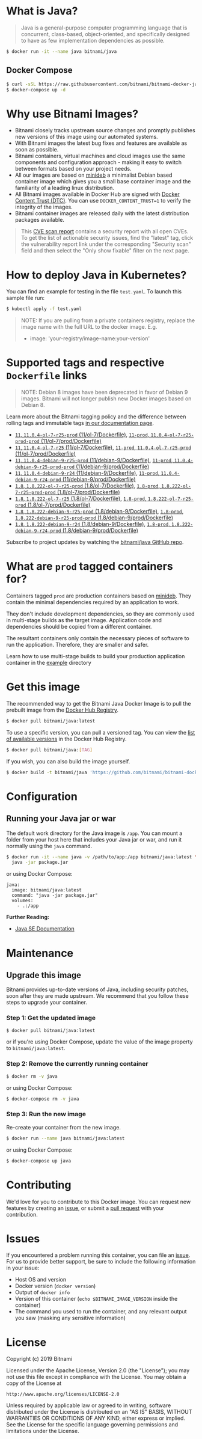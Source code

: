 # What is Java?

> Java is a general-purpose computer programming language that is concurrent, class-based, object-oriented, and specifically designed to have as few implementation dependencies as possible.

```bash
$ docker run -it --name java bitnami/java
```

## Docker Compose

```bash
$ curl -sSL https://raw.githubusercontent.com/bitnami/bitnami-docker-java/master/docker-compose.yml > docker-compose.yml
$ docker-compose up -d
```

# Why use Bitnami Images?

* Bitnami closely tracks upstream source changes and promptly publishes new versions of this image using our automated systems.
* With Bitnami images the latest bug fixes and features are available as soon as possible.
* Bitnami containers, virtual machines and cloud images use the same components and configuration approach - making it easy to switch between formats based on your project needs.
* All our images are based on [minideb](https://github.com/bitnami/minideb) a minimalist Debian based container image which gives you a small base container image and the familiarity of a leading linux distribution.
* All Bitnami images available in Docker Hub are signed with [Docker Content Trust (DTC)](https://docs.docker.com/engine/security/trust/content_trust/). You can use `DOCKER_CONTENT_TRUST=1` to verify the integrity of the images.
* Bitnami container images are released daily with the latest distribution packages available.


> This [CVE scan report](https://quay.io/repository/bitnami/java?tab=tags) contains a security report with all open CVEs. To get the list of actionable security issues, find the "latest" tag, click the vulnerability report link under the corresponding "Security scan" field and then select the "Only show fixable" filter on the next page.

# How to deploy Java in Kubernetes?

You can find an example for testing in the file `test.yaml`. To launch this sample file run:

```bash
$ kubectl apply -f test.yaml
```

> NOTE: If you are pulling from a private containers registry, replace the image name with the full URL to the docker image. E.g.
>
> - image: 'your-registry/image-name:your-version'

# Supported tags and respective `Dockerfile` links

> NOTE: Debian 8 images have been deprecated in favor of Debian 9 images. Bitnami will not longer publish new Docker images based on Debian 8.

Learn more about the Bitnami tagging policy and the difference between rolling tags and immutable tags [in our documentation page](https://docs.bitnami.com/containers/how-to/understand-rolling-tags-containers/).


- [`11`, `11.0.4-ol-7-r25-prod` (11/ol-7/Dockerfile)](https://github.com/bitnami/bitnami-docker-java/blob/11.0.4-ol-7-r25-prod/11/ol-7/Dockerfile), [`11-prod`, `11.0.4-ol-7-r25-prod-prod` (11/ol-7/prod/Dockerfile)](https://github.com/bitnami/bitnami-docker-java/blob/11.0.4-ol-7-r25-prod/11/ol-7/prod/Dockerfile)
- [`11`, `11.0.4-ol-7-r25` (11/ol-7/Dockerfile)](https://github.com/bitnami/bitnami-docker-java/blob/11.0.4-ol-7-r25/11/ol-7/Dockerfile), [`11-prod`, `11.0.4-ol-7-r25-prod` (11/ol-7/prod/Dockerfile)](https://github.com/bitnami/bitnami-docker-java/blob/11.0.4-ol-7-r25/11/ol-7/prod/Dockerfile)
- [`11`, `11.0.4-debian-9-r25-prod` (11/debian-9/Dockerfile)](https://github.com/bitnami/bitnami-docker-java/blob/11.0.4-debian-9-r25-prod/11/debian-9/Dockerfile), [`11-prod`, `11.0.4-debian-9-r25-prod-prod` (11/debian-9/prod/Dockerfile)](https://github.com/bitnami/bitnami-docker-java/blob/11.0.4-debian-9-r25-prod/11/debian-9/prod/Dockerfile)
- [`11`, `11.0.4-debian-9-r24` (11/debian-9/Dockerfile)](https://github.com/bitnami/bitnami-docker-java/blob/11.0.4-debian-9-r24/11/debian-9/Dockerfile), [`11-prod`, `11.0.4-debian-9-r24-prod` (11/debian-9/prod/Dockerfile)](https://github.com/bitnami/bitnami-docker-java/blob/11.0.4-debian-9-r24/11/debian-9/prod/Dockerfile)
- [`1.8`, `1.8.222-ol-7-r25-prod` (1.8/ol-7/Dockerfile)](https://github.com/bitnami/bitnami-docker-java/blob/1.8.222-ol-7-r25-prod/1.8/ol-7/Dockerfile), [`1.8-prod`, `1.8.222-ol-7-r25-prod-prod` (1.8/ol-7/prod/Dockerfile)](https://github.com/bitnami/bitnami-docker-java/blob/1.8.222-ol-7-r25-prod/1.8/ol-7/prod/Dockerfile)
- [`1.8`, `1.8.222-ol-7-r25` (1.8/ol-7/Dockerfile)](https://github.com/bitnami/bitnami-docker-java/blob/1.8.222-ol-7-r25/1.8/ol-7/Dockerfile), [`1.8-prod`, `1.8.222-ol-7-r25-prod` (1.8/ol-7/prod/Dockerfile)](https://github.com/bitnami/bitnami-docker-java/blob/1.8.222-ol-7-r25/1.8/ol-7/prod/Dockerfile)
- [`1.8`, `1.8.222-debian-9-r25-prod` (1.8/debian-9/Dockerfile)](https://github.com/bitnami/bitnami-docker-java/blob/1.8.222-debian-9-r25-prod/1.8/debian-9/Dockerfile), [`1.8-prod`, `1.8.222-debian-9-r25-prod-prod` (1.8/debian-9/prod/Dockerfile)](https://github.com/bitnami/bitnami-docker-java/blob/1.8.222-debian-9-r25-prod/1.8/debian-9/prod/Dockerfile)
- [`1.8`, `1.8.222-debian-9-r24` (1.8/debian-9/Dockerfile)](https://github.com/bitnami/bitnami-docker-java/blob/1.8.222-debian-9-r24/1.8/debian-9/Dockerfile), [`1.8-prod`, `1.8.222-debian-9-r24-prod` (1.8/debian-9/prod/Dockerfile)](https://github.com/bitnami/bitnami-docker-java/blob/1.8.222-debian-9-r24/1.8/debian-9/prod/Dockerfile)

Subscribe to project updates by watching the [bitnami/java GitHub repo](https://github.com/bitnami/bitnami-docker-java).

# What are `prod` tagged containers for?

Containers tagged `prod` are production containers based on [minideb](https://github.com/bitnami/minideb). They contain the minimal dependencies required by an application to work.

They don't include development dependencies, so they are commonly used in multi-stage builds as the target image. Application code and dependencies should be copied from a different container.

The resultant containers only contain the necessary pieces of software to run the application. Therefore, they are smaller and safer.

Learn how to use multi-stage builds to build your production application container in the [example](/example) directory

# Get this image

The recommended way to get the Bitnami Java Docker Image is to pull the prebuilt image from the [Docker Hub Registry](https://hub.docker.com/r/bitnami/java).

```bash
$ docker pull bitnami/java:latest
```

To use a specific version, you can pull a versioned tag. You can view the [list of available versions](https://hub.docker.com/r/bitnami/java/tags/) in the Docker Hub Registry.

```bash
$ docker pull bitnami/java:[TAG]
```

If you wish, you can also build the image yourself.

```bash
$ docker build -t bitnami/java 'https://github.com/bitnami/bitnami-docker-java.git#master:1.8/debian-9'
```

# Configuration

## Running your Java jar or war

The default work directory for the Java image is `/app`. You can mount a folder from your host here that includes your Java jar or war, and run it normally using the `java` command.

```bash
$ docker run -it --name java -v /path/to/app:/app bitnami/java:latest \
  java -jar package.jar
```

or using Docker Compose:

```
java:
  image: bitnami/java:latest
  command: "java -jar package.jar"
  volumes:
    - .:/app
```

**Further Reading:**

  - [Java SE Documentation](https://docs.oracle.com/javase/8/docs/api/)

# Maintenance

## Upgrade this image

Bitnami provides up-to-date versions of Java, including security patches, soon after they are made upstream. We recommend that you follow these steps to upgrade your container.

### Step 1: Get the updated image

```bash
$ docker pull bitnami/java:latest
```

or if you're using Docker Compose, update the value of the image property to `bitnami/java:latest`.

### Step 2: Remove the currently running container

```bash
$ docker rm -v java
```

or using Docker Compose:

```bash
$ docker-compose rm -v java
```

### Step 3: Run the new image

Re-create your container from the new image.

```bash
$ docker run --name java bitnami/java:latest
```

or using Docker Compose:

```bash
$ docker-compose up java
```

# Contributing

We'd love for you to contribute to this Docker image. You can request new features by creating an [issue](https://github.com/bitnami/bitnami-docker-java/issues), or submit a [pull request](https://github.com/bitnami/bitnami-docker-java/pulls) with your contribution.

# Issues

If you encountered a problem running this container, you can file an [issue](https://github.com/bitnami/bitnami-docker-java/issues). For us to provide better support, be sure to include the following information in your issue:

- Host OS and version
- Docker version (`docker version`)
- Output of `docker info`
- Version of this container (`echo $BITNAMI_IMAGE_VERSION` inside the container)
- The command you used to run the container, and any relevant output you saw (masking any sensitive
information)

# License

Copyright (c) 2019 Bitnami

Licensed under the Apache License, Version 2.0 (the "License");
you may not use this file except in compliance with the License.
You may obtain a copy of the License at

    http://www.apache.org/licenses/LICENSE-2.0

Unless required by applicable law or agreed to in writing, software
distributed under the License is distributed on an "AS IS" BASIS,
WITHOUT WARRANTIES OR CONDITIONS OF ANY KIND, either express or implied.
See the License for the specific language governing permissions and
limitations under the License.
